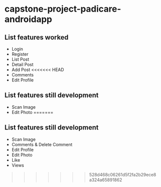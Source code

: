 # capstone-project-padicare-androidapp

## List features worked
- Login
- Register
- List Post
- Detail Post
- Add Post
<<<<<<< HEAD
- Comments
- Edit Profile

## List features still development
- Scan Image
- Edit Photo
=======

## List features still development
- Scan Image
- Comments & Delete Comment
- Edit Profile
- Edit Photo
- Like
- Views
>>>>>>> 528d468c06261d5f2fa2b29ece8a324a65891862
